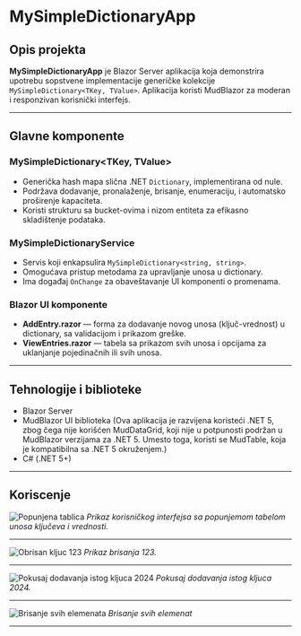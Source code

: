 # MySimpleDictionaryApp

## Opis projekta

**MySimpleDictionaryApp** je Blazor Server aplikacija koja demonstrira upotrebu sopstvene implementacije generičke kolekcije `MySimpleDictionary<TKey, TValue>`. Aplikacija koristi MudBlazor za moderan i responzivan korisnički interfejs.

---

## Glavne komponente

### MySimpleDictionary<TKey, TValue>

- Generička hash mapa slična .NET `Dictionary`, implementirana od nule.
- Podržava dodavanje, pronalaženje, brisanje, enumeraciju, i automatsko proširenje kapaciteta.
- Koristi strukturu sa bucket-ovima i nizom entiteta za efikasno skladištenje podataka.

### MySimpleDictionaryService

- Servis koji enkapsulira `MySimpleDictionary<string, string>`.
- Omogućava pristup metodama za upravljanje unosa u dictionary.
- Ima događaj `OnChange` za obaveštavanje UI komponenti o promenama.

### Blazor UI komponente

- **AddEntry.razor** — forma za dodavanje novog unosa (ključ-vrednost) u dictionary, sa validacijom i prikazom greške.
- **ViewEntries.razor** — tabela sa prikazom svih unosa i opcijama za uklanjanje pojedinačnih ili svih unosa.

---

## Tehnologije i biblioteke

- Blazor Server
- MudBlazor UI biblioteka (Ova aplikacija je razvijena koristeći .NET 5, zbog čega nije korišćen MudDataGrid, koji nije u potpunosti podržan u MudBlazor verzijama za .NET 5. Umesto toga, koristi se MudTable, koja je kompatibilna sa .NET 5 okruženjem.)
- C# (.NET 5+)

---
## Koriscenje

![Popunjena tablica](https://github.com/user-attachments/assets/1b8c644c-2424-43ce-b863-e11373a5928b)
*Prikaz korisničkog interfejsa sa  popunjemom tabelom unosa ključeva i vrednosti.*

---

![Obrisan kljuc 123](https://github.com/user-attachments/assets/ed0a837e-3b15-47bc-b2ba-fc891d8d2a82)
*Prikaz brisanja 123.*

---

![Pokusaj dodavanja istog kljuca 2024](https://github.com/user-attachments/assets/df025fa0-e7b7-4de0-936d-e52d1d7c5474)
*Pokusaj dodavanja istog kljuca 2024.*

---

![Brisanje svih elemenata](https://github.com/user-attachments/assets/0ea268ff-98e8-45a8-8674-e749af049dcf)
*Brisanje svih elemenat*

---






